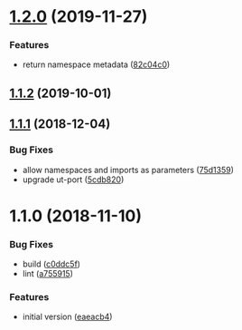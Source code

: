 # [1.2.0](https://github.com/softwaregroup-bg/ut-dispatch-db/compare/v1.1.2...v1.2.0) (2019-11-27)


### Features

* return namespace metadata ([82c04c0](https://github.com/softwaregroup-bg/ut-dispatch-db/commit/82c04c0))



## [1.1.2](https://github.com/softwaregroup-bg/ut-dispatch-db/compare/v1.1.1...v1.1.2) (2019-10-01)



## [1.1.1](https://github.com/softwaregroup-bg/ut-dispatch-db/compare/v1.1.0...v1.1.1) (2018-12-04)


### Bug Fixes

* allow namespaces and imports as parameters ([75d1359](https://github.com/softwaregroup-bg/ut-dispatch-db/commit/75d1359))
* upgrade ut-port ([5cdb820](https://github.com/softwaregroup-bg/ut-dispatch-db/commit/5cdb820))



<a name="1.1.0"></a>
# 1.1.0 (2018-11-10)


### Bug Fixes

* build ([c0ddc5f](https://github.com/softwaregroup-bg/ut-dispatch-db/commit/c0ddc5f))
* lint ([a755915](https://github.com/softwaregroup-bg/ut-dispatch-db/commit/a755915))


### Features

* initial version ([eaeacb4](https://github.com/softwaregroup-bg/ut-dispatch-db/commit/eaeacb4))




